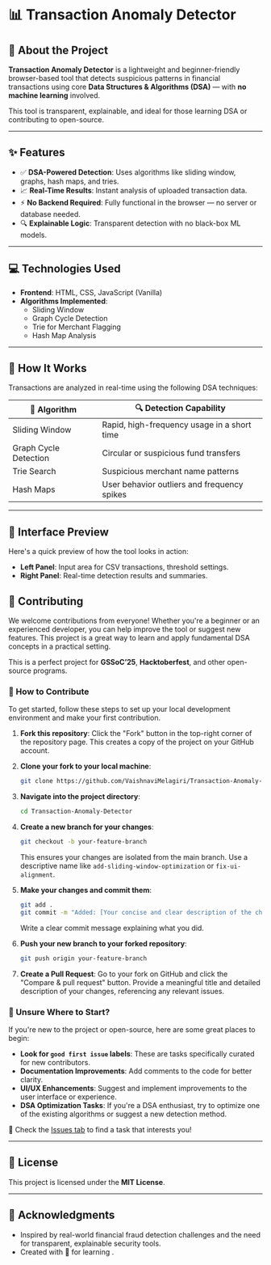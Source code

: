 # 📊 Transaction Anomaly Detector


## 🌟 About the Project

**Transaction Anomaly Detector** is a lightweight and beginner-friendly browser-based tool that detects suspicious patterns in financial transactions using core **Data Structures & Algorithms (DSA)** — with **no machine learning** involved.

This tool is transparent, explainable, and ideal for those learning DSA or contributing to open-source.

---

## ✨ Features

- ✅ **DSA-Powered Detection**: Uses algorithms like sliding window, graphs, hash maps, and tries.
- 📈 **Real-Time Results**: Instant analysis of uploaded transaction data.
- ⚡ **No Backend Required**: Fully functional in the browser — no server or database needed.
- 🔍 **Explainable Logic**: Transparent detection with no black-box ML models.

---

## 💻 Technologies Used

- **Frontend**: HTML, CSS, JavaScript (Vanilla)
- **Algorithms Implemented**:
  - Sliding Window
  - Graph Cycle Detection
  - Trie for Merchant Flagging
  - Hash Map Analysis

---

## 🧠 How It Works

Transactions are analyzed in real-time using the following DSA techniques:

| 🧮 Algorithm | 🔍 Detection Capability |
|---|---|
| Sliding Window | Rapid, high-frequency usage in a short time |
| Graph Cycle Detection | Circular or suspicious fund transfers |
| Trie Search | Suspicious merchant name patterns |
| Hash Maps | User behavior outliers and frequency spikes |

---

## 📸 Interface Preview

Here's a quick preview of how the tool looks in action:

- **Left Panel**: Input area for CSV transactions, threshold settings.
- **Right Panel**: Real-time detection results and summaries.

## 🤝 Contributing

We welcome contributions from everyone! Whether you're a beginner or an experienced developer, you can help improve the tool or suggest new features. This project is a great way to learn and apply fundamental DSA concepts in a practical setting.

This is a perfect project for **GSSoC’25**, **Hacktoberfest**, and other open-source programs.

### 🧩 How to Contribute

To get started, follow these steps to set up your local development environment and make your first contribution.

1.  **Fork this repository**: Click the "Fork" button in the top-right corner of the repository page. This creates a copy of the project on your GitHub account.

2.  **Clone your fork to your local machine**:
    ```bash
    git clone https://github.com/VaishnaviMelagiri/Transaction-Anomaly-Detector.git
    ```

3.  **Navigate into the project directory**:
    ```bash
    cd Transaction-Anomaly-Detector
    ```

4.  **Create a new branch for your changes**:
    ```bash
    git checkout -b your-feature-branch
    ```
    This ensures your changes are isolated from the main branch. Use a descriptive name like `add-sliding-window-optimization` or `fix-ui-alignment`.

5.  **Make your changes and commit them**:
    ```bash
    git add .
    git commit -m "Added: [Your concise and clear description of the changes]"
    ```
    Write a clear commit message explaining what you did.

6.  **Push your new branch to your forked repository**:
    ```bash
    git push origin your-feature-branch
    ```

7.  **Create a Pull Request**: Go to your fork on GitHub and click the "Compare & pull request" button. Provide a meaningful title and detailed description of your changes, referencing any relevant issues.

### 🧭 Unsure Where to Start?

If you're new to the project or open-source, here are some great places to begin:

-   **Look for `good first issue` labels**: These are tasks specifically curated for new contributors.
-   **Documentation Improvements**: Add comments to the code for better clarity.
-   **UI/UX Enhancements**: Suggest and implement improvements to the user interface or experience.
-   **DSA Optimization Tasks**: If you're a DSA enthusiast, try to optimize one of the existing algorithms or suggest a new detection method.

📌 Check the [Issues tab](https://github.com/VaishnaviMelagiri/Transaction-Anomaly-Detector/issues) to find a task that interests you!

---

## 📜 License

This project is licensed under the **MIT License**. 

---

## 🙌 Acknowledgments

-   Inspired by real-world financial fraud detection challenges and the need for transparent, explainable security tools.
-   Created with 💙 for learning .
